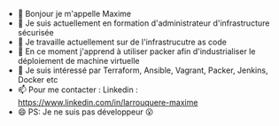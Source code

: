 

- 👋 Bonjour je m'appelle Maxime 
- 🌱 Je suis actuellement en formation d'administrateur d'infrastructure sécurisée
- 🔭 Je travaille actuellement sur de l'infrastrucutre as code
- 🌱 En ce moment j'apprend à utiliser packer afin d'industrialiser le déploiement de machine virtuelle
- 👀 Je suis intéressé par Terraform, Ansible, Vagrant, Packer, Jenkins, Docker etc 
- 📫 Pour me contacter : Linkedin : https://www.linkedin.com/in/larrouquere-maxime
- 😄 PS: Je ne suis pas développeur 😮



